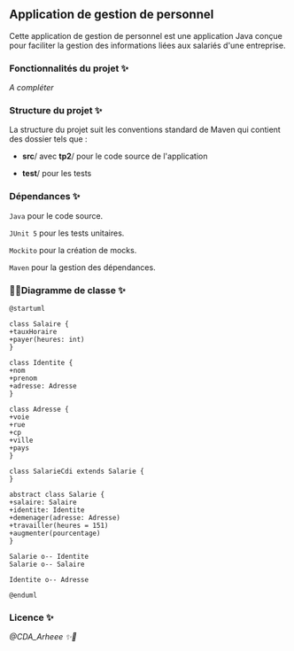 ## Application de gestion de personnel 

Cette application de gestion de personnel
est une application Java conçue pour faciliter 
la gestion des informations liées aux salariés 
d'une entreprise.

### Fonctionnalités du projet ✨

_A compléter_

### Structure du projet ✨
La structure du projet suit les conventions standard
de Maven qui contient des dossier tels que :

* **src**/ avec **tp2**/ pour le code source de l'application

* **test**/ pour les tests 
### Dépendances ✨

`Java` pour le code source.

`JUnit 5` pour les tests unitaires.

`Mockito` pour la création de mocks.

`Maven` pour la gestion des dépendances.

### 🐱‍👓Diagramme de classe ✨

````
@startuml

class Salaire {
+tauxHoraire
+payer(heures: int)
}

class Identite {
+nom
+prenom
+adresse: Adresse
}

class Adresse {
+voie
+rue
+cp
+ville
+pays
}

class SalarieCdi extends Salarie {
}

abstract class Salarie {
+salaire: Salaire
+identite: Identite
+demenager(adresse: Adresse)
+travailler(heures = 151)
+augmenter(pourcentage)
}

Salarie o-- Identite
Salarie o-- Salaire

Identite o-- Adresse

@enduml
````

### Licence ✨

_@CDA_Arheee ✨💖_